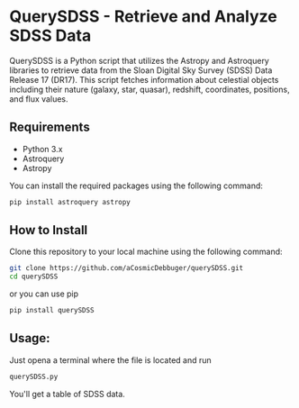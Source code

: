 # QuerySDSS - Retrieve and Analyze SDSS Data

QuerySDSS is a Python script that utilizes the Astropy and Astroquery libraries to retrieve data from the Sloan Digital Sky Survey (SDSS) Data Release 17 (DR17). This script fetches information about celestial objects including their nature (galaxy, star, quasar), redshift, coordinates, positions, and flux values.

## Requirements

- Python 3.x
- Astroquery
- Astropy

You can install the required packages using the following command:

```bash
pip install astroquery astropy
```

## How to Install

Clone this repository to your local machine using the following command:
```bash
git clone https://github.com/aCosmicDebbuger/querySDSS.git
cd querySDSS
```
or you can use pip

```bash
pip install querySDSS
```

## Usage:

Just opena a terminal where the file is located and run

```bash
querySDSS.py
```

You'll get a table of SDSS data.
